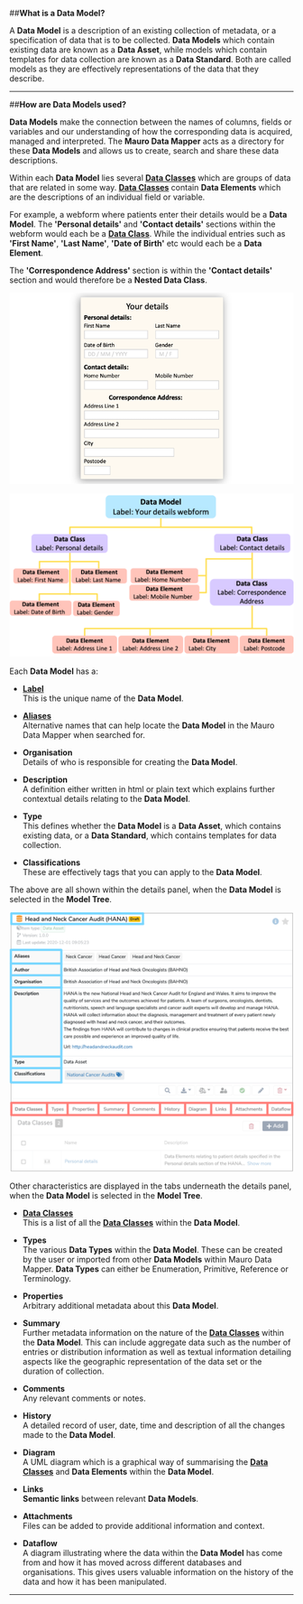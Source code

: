 ##**What is a Data Model?**

A **Data Model** is a description of an existing collection of metadata, or a specification of data that is to be collected. **Data Models** which contain existing data are known as a **Data Asset**, while models which contain templates for data collection are known as a **Data Standard**. Both are called models as they are effectively representations of the data that they describe. 

---
##**How are Data Models used?**

**Data Models** make the connection between the names of columns, fields or variables and our understanding of how the corresponding data is acquired, managed and interpreted. The **Mauro Data Mapper** acts as a directory for these **Data Models** and allows us to create, search and share these data descriptions.

Within each **Data Model** lies several **[Data Classes](../data-class/data-class.md)** which are groups of data that are related in some way. **[Data Classes](../data-class/data-class.md)** contain **Data Elements** which are the descriptions of an individual field or variable. 

For example, a webform where patients enter their details would be a **Data Model**. The **'Personal details'** and **'Contact details'** sections within the webform would each be a **[Data Class](../data-class/data-class.md)**. While the individual entries such as **'First Name'**, **'Last Name'**, **'Date of Birth'** etc would each be a **Data Element**. 

The **'Correspondence Address'** section is within the **'Contact details'** section and would therefore be a **Nested Data Class**.

![Webform Data Model example](your-details-webform.png)
 
![Flowchart of Webform Data Model example ](data-model-flowchart.png)

Each **Data Model** has a:

* **[Label](../label/label.md)**  
	This is the unique name of the **Data Model**.
	
* **[Aliases](../aliases/aliases.md)**  
	Alternative names that can help locate the **Data Model** in the Mauro Data Mapper when searched for.

* **Organisation**  
	Details of who is responsible for creating the **Data Model**. 

* **Description**  
	A definition either written in html or plain text which explains further contextual details relating to the **Data Model**.

* **Type**  
	This defines whether the **Data Model** is a **Data Asset**, which contains existing data, or a **Data Standard**, which contains templates for data collection. 

* **Classifications**  
	These are effectively tags that you can apply to the **Data Model**.

The above are all shown within the details panel, when the **Data Model** is selected in the **Model Tree**.

![Data Model details panel](data-model-details.png)

Other characteristics are displayed in the tabs underneath the details panel, when the **Data Model** is selected in the **Model Tree**.

* **[Data Classes](../data-class/data-class.md)**  
	This is a list of all the **[Data Classes](../data-class/data-class.md)** within the **Data Model**.

* **Types**  
	The various **Data Types** within the **Data Model**. These can be created by the user or imported from other **Data Models** within Mauro Data Mapper. **Data Types** can either be Enumeration, Primitive, Reference or Terminology. 

* **Properties**  
	Arbitrary additional metadata about this **Data Model**.

* **Summary**  
	Further metadata information on the nature of the **[Data Classes](../data-class/data-class.md)** within the **Data Model**. This can include aggregate data such as the number of entries or distribution information as well as textual information detailing aspects like the geographic representation of the data set or the duration of collection. 
	
* **Comments**  
	Any relevant comments or notes. 
	
* **History**  
	A detailed record of user, date, time and description of all the changes made to the **Data Model**. 

* **Diagram**  
	A UML diagram which is a graphical way of summarising the **[Data Classes](../data-class/data-class.md)** and **Data Elements** within the **Data Model**. 

* **Links**  
	**Semantic links** between relevant **Data Models**.

* **Attachments**  
	Files can be added to provide additional information and context. 
	
* **Dataflow**  
	A diagram illustrating where the data within the **Data Model** has come from and how it has moved across different databases and organisations. This gives users valuable information on the history of the data and how it has been manipulated.  

---
